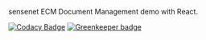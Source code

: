 sensenet ECM Document Management demo with React.

[![Codacy Badge](https://api.codacy.com/project/badge/Grade/708a03362ad447958a6830badfc61d80)](https://www.codacy.com/app/herflis33/sn-dms-demo?utm_source=github.com&utm_medium=referral&utm_content=SenseNet/sn-dms-demo&utm_campaign=badger)
[![Greenkeeper badge](https://badges.greenkeeper.io/SenseNet/sn-dms-demo.svg)](https://greenkeeper.io/)